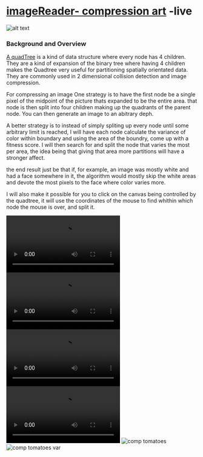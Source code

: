 # [imageReader- compression art](https://imagereader.herokuapp.com/) -live
![alt text](https://res.cloudinary.com/flyakite/image/upload/v1512363891/download_2_zloy9n.png)
### Background and Overview

[A quadTree](https://en.wikipedia.org/wiki/Quadtree) is a kind of data structure where every node has 4 children. They are a kind of expansion of the binary tree where having 4 children makes the Quadtree very useful for partitioning spatially orientated data. They are commonly used in 2 dimensional collision detection and image compression.

For compressing an image One strategy is to have the first node be a single pixel of the midpoint of the picture thats expanded to be the entire area. that node is then split into four children making up the quadrants of the parent node. You can then generate an image to an abitrary deph.

A better strategy is to instead of simply spliting up every node until some arbitrary limit is reached, I will have each node calculate the variance of color within boundary and using the area of the boundry, come up with a fitness score. I will then search for and split the node that varies the most per area, the idea being that giving that area more partitions will have a stronger affect.

the end result just be that if, for example, an image was mostly white and had a face somewhere in it, the algorithm would mostly skip the white areas and devote the most pixels to the face where color varies more. 

I will also make it possible for you to click on the canvas being controlled by the quadtree, it will use the coordinates of the mouse to find whithin which node the mouse is over, and split it. 

![text with variance split](http://res.cloudinary.com/flyakite/video/upload/v1514432390/war_gsu11w.ogv)
![whitespace with variance split](http://res.cloudinary.com/flyakite/video/upload/v1514432096/stones_jwd27g.ogv)
![comp regulat split](http://res.cloudinary.com/flyakite/video/upload/v1514432097/stones-6_cnywjy.ogv) ![comp var split](http://res.cloudinary.com/flyakite/video/upload/v1514432052/smalcircle_jwmeg1.ogv)
![comp tomatoes](http://res.cloudinary.com/flyakite/image/upload/v1514431822/quadtreeorder_hhttov.png) ![comp tomatoes var](http://res.cloudinary.com/flyakite/image/upload/v1514431820/quadtree_by_var_yzpqdc.png)
